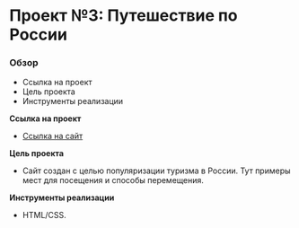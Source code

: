 # Проект №3: Путешествие по России

### Обзор
* Ссылка на проект
* Цель проекта
* Инструменты реализации

**Ссылка на проект**

* [Ссылка на cайт](https://huriky.github.io/Russian-Travels/)

**Цель проекта**

* Сайт создан с целью популяризации туризма в России. Тут примеры мест для посещения и способы перемещения.

**Инструменты реализации**

* HTML/CSS.